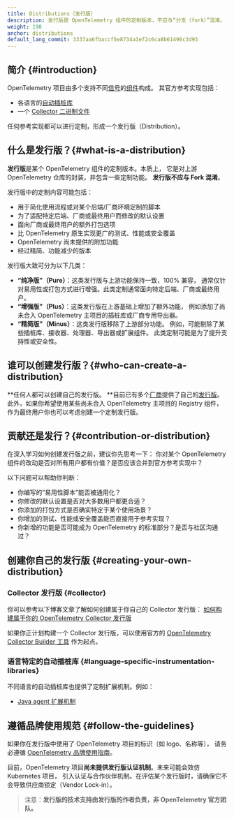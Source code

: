 ```yaml
---
title: Distributions（发行版）
description: 发行版是 OpenTelemetry 组件的定制版本，不应与“分支（fork）”混淆。
weight: 190
anchor: distributions
default_lang_commit: 3337aa6fbaccf5e8734a1ef2c6ca8b61496c3d93
---
```


## 简介 {#introduction}

OpenTelemetry 项目由多个支持不同[信号](../signals)的[组件](../components)构成。
其官方参考实现包括：

- 各语言的[自动插桩库](../instrumentation)
- 一个 [Collector 二进制文件](/docs/concepts/components/#collector)

任何参考实现都可以进行定制，形成一个发行版（Distribution）。

## 什么是发行版？{#what-is-a-distribution}

**发行版**是某个 OpenTelemetry 组件的定制版本。本质上，
它是对上游 OpenTelemetry 仓库的封装，并包含一些定制功能。
**发行版不应与 Fork 混淆**。

发行版中的定制内容可能包括：

- 用于简化使用流程或对某个后端/厂商环境定制的脚本
- 为了适配特定后端、厂商或最终用户而修改的默认设置
- 面向厂商或最终用户的额外打包选项
- 比 OpenTelemetry 原生实现更广的测试、性能或安全覆盖
- OpenTelemetry 尚未提供的附加功能
- 经过精简、功能减少的版本

发行版大致可分为以下几类：

- **“纯净版”（Pure）**：这类发行版与上游功能保持一致，100% 兼容，
  通常仅针对易用性或打包方式进行增强。此类定制通常面向特定后端、厂商或最终用户。
- **“增强版”（Plus）**：这类发行版在上游基础上增加了额外功能，
  例如添加了尚未合入 OpenTelemetry 主项目的插桩库或厂商专用导出器。
- **“精简版”（Minus）**：这类发行版移除了上游部分功能。
  例如，可能剔除了某些插桩库、接收器、处理器、导出器或扩展组件。
  此类定制可能是为了提升支持性或安全性。

## 谁可以创建发行版？{#who-can-create-a-distribution}

\*\*任何人都可以创建自己的发行版。
\*\*目前已有多个[厂商](/ecosystem/vendors/)提供了自己的[发行版](/ecosystem/distributions/)。
此外，如果你希望使用某些尚未合入 OpenTelemetry 主项目的 Registry 组件，
作为最终用户你也可以考虑创建一个定制发行版。

## 贡献还是发行？{#contribution-or-distribution}

在深入学习如何创建发行版之前，建议你先思考一下：
你对某个 OpenTelemetry 组件的改动是否对所有用户都有价值？是否应该合并到官方参考实现中？

以下问题可以帮助你判断：

- 你编写的“易用性脚本”能否被通用化？
- 你修改的默认设置是否对大多数用户都更合适？
- 你添加的打包方式是否确实特定于某个使用场景？
- 你增加的测试、性能或安全覆盖能否直接用于参考实现？
- 你新增的功能是否可能成为 OpenTelemetry 的标准部分？是否与社区沟通过？

## 创建你自己的发行版 {#creating-your-own-distribution}

### Collector 发行版 {#collector}

你可以参考以下博客文章了解如何创建属于你自己的 Collector 发行版：
[如何构建属于你的 OpenTelemetry Collector 发行版](https://medium.com/p/42337e994b63)

如果你正计划构建一个 Collector 发行版，可以使用官方的
[OpenTelemetry Collector Builder 工具](https://github.com/open-telemetry/opentelemetry-collector/tree/main/cmd/builder)
作为起点。

### 语言特定的自动插桩库 {#language-specific-instrumentation-libraries}

不同语言的自动插桩库也提供了定制扩展机制。例如：

- [Java agent 扩展机制](/docs/zero-code/java/agent/extensions)

## 遵循品牌使用规范 {#follow-the-guidelines}

如果你在发行版中使用了 OpenTelemetry 项目的标识（如 logo、名称等），
请务必遵循 [OpenTelemetry 品牌使用指南][guidelines]。

目前，OpenTelemetry 项目**尚未提供发行版认证机制**。未来可能会效仿 Kubernetes 项目，
引入认证与合作伙伴机制。在评估某个发行版时，请确保它不会导致供应商锁定（Vendor Lock-in）。

> 注意：**发行版的技术支持由发行版的作者负责，非 OpenTelemetry 官方团队。**

[guidelines]: https://github.com/open-telemetry/community/blob/main/marketing-guidelines.md
